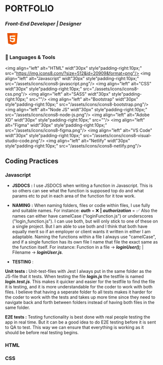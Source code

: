 # PORTFOLIO


### ***Front-End Developer | Designer***

![My Image](/assets/icons/icons8-html.png)






### 🧰 Languages & Tools

<img align="left" alt="HTML" widt"30px" style"padding-right:10px;" src="https://img.icons8.com/?size=512&id=20909&format=png"/>
<img align="left" alt="Javascript" widt"30px" style"padding-right:10px;" src="/assets/icons/icons8-javascript.png"/>
<img align="left" alt="CSS" widt"30px" style"padding-right:10px;" src="./assets/icons/icons8-css.png"/>
<img align="left" alt="SASS" widt"30px" style"padding-right:10px;" src=""/>
<img align="left" alt="Bootstrap" widt"30px" style"padding-right:10px;" src="/assets/icons/icons8-bootstrap.png"/>
<img align="left" alt="Node JS" widt"30px" style"padding-right:10px;" src="/assets/icons/icons8-node-js.png"/>
<img align="left" alt="Adobe XD" widt"30px" style"padding-right:10px;" src=""/>
<img align="left" alt="Figma" widt"30px" style"padding-right:10px;" src="/assets/icons/icons8-figma.png"/>
<img align="left" alt="VS Code" widt"30px" style"padding-right:10px;" src="/assets/icons/icons8-visual-studio-code.png"/>
<img align="left" alt="Netlify" widt"30px" style"padding-right:10px;" src="/assets/icons/icons8-netlify.png"/>







## Coding Practices

### Javascript

- **JSDOCS** **:**
I use JSDOCS when writing a function in Javascript. This is so others can see what the function is supposed top do and what params etc to put in each area of the function for it tow work.



- **NAMING** **:**
When naming folders, files or codie within files, I use fully and suitable names. 
  For instance: ***auth*** = ❌ **|** ***authorization*** = ✅
Also the names can either have camelCase ("loginFunction.js") or underscores ("login_function.js"). I can use both, but will only stick to one of these on a single project. But I am able to use both and I think that both have equally merit so if an employer or client wants it written in either I am adaptable. Naming the functions within a file I always use "camelCase", and if a single function has its own file I name that file the exact same as the function itself. For instance: Function in a file -> ***loginUser();*** | Filename -> ***loginUser.js***.



- **TESTING** :

**Unit tests :** Unit-test-files with Jest I always put in the same folder as the JS-file that it tests. When testing the file ***login.js*** the testfile is named ***login.test.js***. This makes it quicker and easier for the testfile to find the file it is testing, and it is more understandable for the coder to work with both files. I believe that having a seperate folder fo all tests makes it harder for the coder to work with the tests and takes up more time since they need to navigate back and forth between folders instead of having both files in the same folder.

**E2E tests :** Testing functionality is best done with real people testing the app in real time. But it can be a good idea to do E2E testing before it is sent to QA to test. This way we can ensure that everything is working as it should be before real testing begins.




### HTML



### CSS
